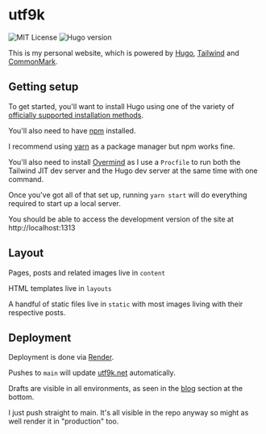 # utf9k

![MIT License](https://img.shields.io/github/license/marcus-crane/utf9k)
![Hugo version](https://img.shields.io/badge/hugo-v0.87.0-blue)

This is my personal website, which is powered by [Hugo](https://www.gohugo.io), [Tailwind](https://tailwindcss.com/) and [CommonMark](https://commonmark.org).

## Getting setup

To get started, you'll want to install Hugo using one of the variety of [officially supported installation methods](https://gohugo.io/getting-started/installing/).

You'll also need to have [npm](https://www.npmjs.com/get-npm) installed.

I recommend using [yarn](https://yarnpkg.com/) as a package manager but npm works fine.

You'll also need to install [Overmind](https://github.com/DarthSim/overmind) as I use a `Procfile` to run both the Tailwind JIT dev server and the Hugo dev server at the same time with one command.

Once you've got all of that set up, running `yarn start` will do everything required to start up a local server.

You should be able to access the development version of the site at http://localhost:1313

## Layout

Pages, posts and related images live in `content`

HTML templates live in `layouts`

A handful of static files live in `static` with most images living with their respective posts.

## Deployment

Deployment is done via [Render](https://render.com).

Pushes to `main` will update [utf9k.net](https://utf9k.net) automatically.

Drafts are visible in all environments, as seen in the [blog](https://utf9k.net/blog) section at the bottom.

I just push straight to main. It's all visible in the repo anyway so might as well render it in "production" too.
